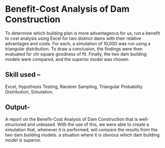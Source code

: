 # Benefit-Cost Analysis of Dam Construction

To determine which building plan is more advantageous for us, run a benefit to cost analysis using Excel for two distinct dams with their relative advantages and costs. For each, a simulation of 10,000 was run using a triangular distribution. To draw a conclusion, the findings were then evaluated for chi square goodness of fit. Finally, the two dam building models were compared, and the superior model was chosen.

## Skill used – 

Excel, Hypothesis Testing, Random Sampling, Triangular Probability Distribution, Simulation.

## Output-

A report on the Benefit-Cost Analysis of Dam Construction that is well-structured and unbiased. With the use of this, we were able to create a simulation that, whenever it is performed, will compare the results from the two dam building models. a situation where it is obvious which dam building model is superior.

